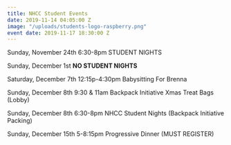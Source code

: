```yaml
---
title: NHCC Student Events
date: 2019-11-14 04:05:00 Z
image: "/uploads/students-logo-raspberry.png"
event date: 2019-11-17 18:30:00 Z
---
```


Sunday, November 24th  6:30-8pm STUDENT NIGHTS

Sunday, December 1st **NO STUDENT NIGHTS**

Saturday, December 7th 12:15p-4:30pm Babysitting For Brenna

Sunday, December 8th 9:30 & 11am Backpack Initiative Xmas Treat Bags (Lobby)

Sunday, December 8th 6:30-8pm NHCC Student Nights (Backpack Initiative Packing)

Sunday, December 15th 5-8:15pm Progressive Dinner (MUST REGISTER)